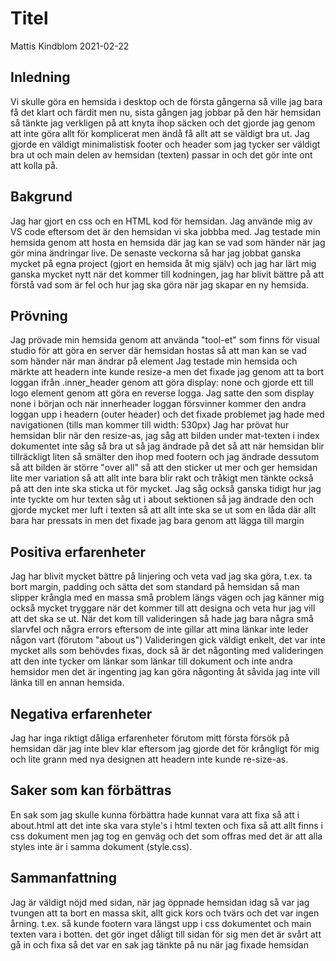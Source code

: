 
# Titel

Mattis Kindblom   2021-02-22

## Inledning

Vi skulle göra en hemsida i desktop och de första gångerna så ville jag bara få det klart och färdit men nu, sista gången jag jobbar på den här hemsidan så tänkte jag verkligen på att knyta ihop säcken och det gjorde jag genom att inte göra allt för komplicerat men ändå få allt att se väldigt bra ut. Jag gjorde en väldigt minimalistisk footer och header som jag tycker ser väldigt bra ut och main delen av hemsidan (texten) passar in och det gör inte ont att kolla på.

## Bakgrund

Jag har gjort en css och en HTML kod för hemsidan. Jag använde mig av VS code eftersom det är den hemsidan vi ska jobbba med.
Jag testade min hemsida genom att hosta en hemsida där jag kan se vad som händer när jag gör mina ändringar live. De senaste veckorna så har jag jobbat ganska mycket på egna project (gjort en hemsida åt mig själv) och jag har lärt mig ganska mycket nytt när det kommer till kodningen, jag har blivit bättre på att förstå vad som är fel och hur jag ska göra när jag skapar en ny hemsida.

## Prövning

Jag prövade min hemsida genom att använda "tool-et" som finns för visual studio för att göra en server där hemsidan hostas så att man kan se vad som händer när man ändrar på element
Jag testade min hemsida och märkte att headern inte kunde resize-a men det fixade jag genom att ta bort loggan ifrån .inner_header genom att göra display: none och gjorde ett till logo element genom att göra en reverse logga. Jag satte den som display none i början och när innerheader loggan försvinner kommer den andra loggan upp i headern (outer header) och det fixade problemet jag hade med navigationen (tills man kommer till width: 530px)
Jag har prövat hur hemsidan blir när den resize-as, jag såg att bilden under mat-texten i index dokumentet inte såg så bra ut så jag ändrade på det så att när hemsidan blir tillräckligt liten så smälter den ihop med footern och jag ändrade dessutom så att bilden är större "over all" så att den sticker ut mer och ger hemsidan lite mer variation så att allt inte bara blir rakt och tråkigt men tänkte också på att den inte ska sticka ut för mycket. 
Jag såg också ganska tidigt hur jag inte tyckte om hur texten såg ut i about sektionen så jag ändrade den och gjorde mycket mer luft i texten så att allt inte ska se ut som en låda där allt bara har pressats in men det fixade jag bara genom att lägga till margin

## Positiva erfarenheter

Jag har blivit mycket bättre på linjering och veta vad jag ska göra, t.ex. ta bort margin, padding och sätta det som standard på hemsidan så man slipper krångla med en massa små problem längs vägen och jag känner mig också mycket tryggare när det kommer till att designa och veta hur jag vill att det ska se ut. När det kom till valideringen så hade jag bara några små slarvfel och några errors eftersom de inte gillar att mina länkar inte leder någon vart (förutom "about us")
Valideringen gick väldigt enkelt, det var inte mycket alls som behövdes fixas, dock så är det någonting med valideringen att den inte tycker om länkar som länkar till dokument och inte andra hemsidor men det är ingenting jag kan göra någonting åt såvida jag inte vill länka till en annan hemsida. 

## Negativa erfarenheter

Jag har inga riktigt dåliga erfarenheter förutom mitt första försök på hemsidan där jag inte blev klar eftersom jag gjorde det för krångligt för mig och lite grann med nya designen att headern inte kunde re-size-as.

## Saker som kan förbättras

En sak som jag skulle kunna förbättra hade kunnat vara att fixa så att i about.html att det inte ska vara style's i html texten och fixa så att allt finns i css dokument men jag tog en genväg och det som offras med det är att alla styles inte är i samma dokument (style.css). 

## Sammanfattning

Jag är väldigt nöjd med sidan, när jag öppnade hemsidan idag så var jag tvungen att ta bort en massa skit, allt gick kors och tvärs och det var ingen årning. t.ex. så kunde footern vara längst upp i css dokumentet och main texten vara i botten. det gör inget dåligt till sidan för sig men det är svårt att gå in och fixa så det var en sak jag tänkte på nu när jag fixade hemsidan
